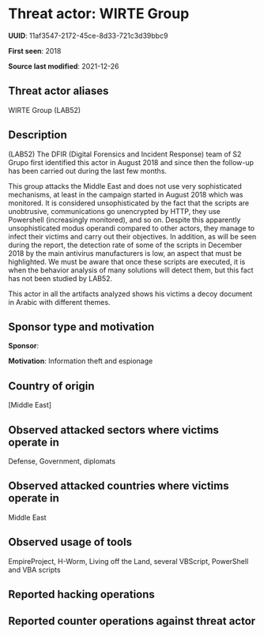 # Threat actor: WIRTE Group

**UUID**: 11af3547-2172-45ce-8d33-721c3d39bbc9

**First seen**: 2018

**Source last modified**: 2021-12-26

## Threat actor aliases

WIRTE Group (LAB52)

## Description

(LAB52) The DFIR (Digital Forensics and Incident Response) team of S2 Grupo first identified this actor in August 2018 and since then the follow-up has been carried out during the last few months.

This group attacks the Middle East and does not use very sophisticated mechanisms, at least in the campaign started in August 2018 which was monitored. It is considered unsophisticated by the fact that the scripts are unobtrusive, communications go unencrypted by HTTP, they use Powershell (increasingly monitored), and so on. Despite this apparently unsophisticated modus operandi compared to other actors, they manage to infect their victims and carry out their objectives. In addition, as will be seen during the report, the detection rate of some of the scripts in December 2018 by the main antivirus manufacturers is low, an aspect that must be highlighted. We must be aware that once these scripts are executed, it is when the behavior analysis of many solutions will detect them, but this fact has not been studied by LAB52.

This actor in all the artifacts analyzed shows his victims a decoy document in Arabic with different themes.

## Sponsor type and motivation

**Sponsor**: 

**Motivation**: Information theft and espionage


## Country of origin

[Middle East]

## Observed attacked sectors where victims operate in

Defense, Government, diplomats

## Observed attacked countries where victims operate in

Middle East

## Observed usage of tools

EmpireProject, H-Worm, Living off the Land, several VBScript, PowerShell and VBA scripts

## Reported hacking operations



## Reported counter operations against threat actor





